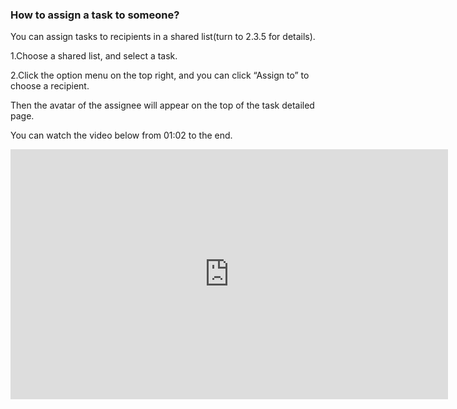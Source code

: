 ### How to assign a task to someone?
You can assign tasks to recipients in a shared list(turn to 2.3.5 for details).

1.Choose a shared list, and select a task.

2.Click the option menu on the top right, and you can click “Assign to” to choose a recipient.

Then the avatar of the assignee will appear on the top of the task detailed page.


You can watch the video below from 01:02 to the end.

<iframe width="700" height="400" src="https://www.youtube.com/embed/0y4hkxRUOoo?list=PLbWRKVi0_aTFbQcYoQHar2TR88yoO190U" frameborder="0" allowfullscreen></iframe>
